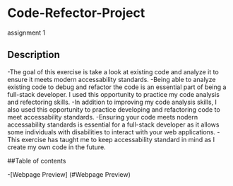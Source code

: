 # Code-Refector-Project
assignment 1

## Description

-The goal of this exercise is take a look at existing code and analyze it to ensure it meets modern accessability standards.
-Being able to analyze existing code to debug and refactor the code is an essential part of being a full-stack developer. I used this opportunity to practice my code analysis and refectoring skills.
-In addition to improving my code analysis skills, I also used this opportunity to practice developing and refactoring code to meet accessability standards. 
-Ensuring your code meets nodern accessability standards is essential for a full-stack developer as it allows some individuals with disabilities to interact with your web applications.
-This exercise has taught me to keep accessability standard in mind as I create my own code in the future.

##Table of contents

-[Webpage Preview] (#Webpage Preview)
